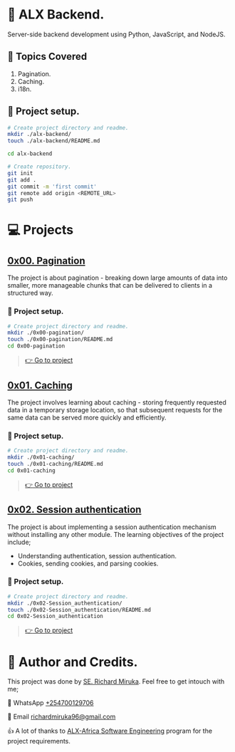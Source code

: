 # :book: ALX Backend.

Server-side backend development using Python, JavaScript, and NodeJS.

## :page_with_curl: Topics Covered
1. Pagination.
2. Caching.
3. i18n.

## :wrench: Project setup.
```bash
# Create project directory and readme.
mkdir ./alx-backend/
touch ./alx-backend/README.md

cd alx-backend

# Create repository.
git init
git add .
git commit -m 'first commit'
git remote add origin <REMOTE_URL>
git push
```

# :computer: Projects
## [0x00. Pagination](0x00-pagination)
The project is about pagination - breaking down large amounts of data into smaller, more manageable chunks that can be delivered to clients in a structured way.

### :wrench: Project setup.
```bash
# Create project directory and readme.
mkdir ./0x00-pagination/
touch ./0x00-pagination/README.md
cd 0x00-pagination
```
> [:point_right: Go to project](0x00-pagination)

## [0x01. Caching](0x01-caching)
The project involves learning about caching - storing frequently requested data in a temporary storage location, so that subsequent requests for the same data can be served more quickly and efficiently.

### :wrench: Project setup.
```bash
# Create project directory and readme.
mkdir ./0x01-caching/
touch ./0x01-caching/README.md
cd 0x01-caching
```
> [:point_right: Go to project](0x01-caching)

<!---->
## [0x02. Session authentication](0x02-Session_authentication)
The project is about implementing a session authentication mechanism without installing any other module. The learning objectives of the project include;
* Understanding authentication, session authentication.
* Cookies, sending cookies, and parsing cookies.

### :wrench: Project setup.
```bash
# Create project directory and readme.
mkdir ./0x02-Session_authentication/
touch ./0x02-Session_authentication/README.md
cd 0x02-Session_authentication
```
> [:point_right: Go to project](0x02-Session_authentication)
<!---->

# :man: Author and Credits.
This project was done by [SE. Richard Miruka](https://github.com/RichardMiruka). Feel free to get intouch with me;

:iphone: WhatsApp [+254700129706](https://wa.me/254700129706)

:email: Email [richardmiruka96@gmail.com](mailto:richardmiruka96@gmail.com)

:thumbsup: A lot of thanks to [ALX-Africa Software Engineering](https://www.alxafrica.com/) program for the project requirements.
